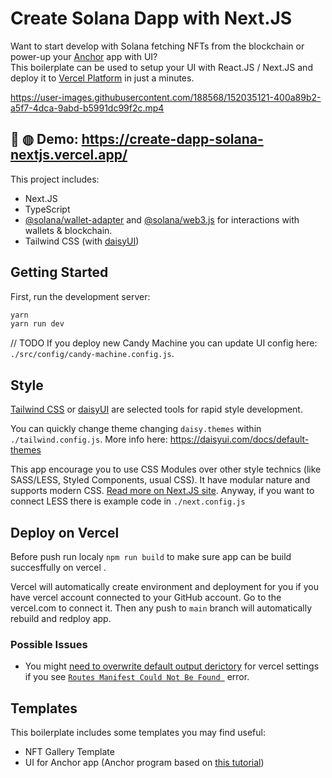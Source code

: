 # Create Solana Dapp with Next.JS

Want to start develop with Solana fetching NFTs from the blockchain or power-up your [Anchor](https://project-serum.github.io/anchor/getting-started/introduction.html) app with UI?   
This boilerplate can be used to setup your UI with React.JS / Next.JS and deploy it to [Vercel Platform](https://vercel.com/) in just a minutes.



https://user-images.githubusercontent.com/188568/152035121-400a89b2-a5f7-4dca-9abd-b5991dc99f2c.mp4




## 🛵 ◍ Demo: https://create-dapp-solana-nextjs.vercel.app/

This project includes:

- Next.JS
- TypeScript
- [@solana/wallet-adapter](https://github.com/solana-labs/wallet-adapter) and [@solana/web3.js](https://solana-labs.github.io/solana-web3.js) for interactions with wallets & blockchain.
- Tailwind CSS (with [daisyUI](https://daisyui.com/))

## Getting Started

First, run the development server:

```bash
yarn
yarn run dev
```

// TODO
If you deploy new Candy Machine you can update UI config here: `./src/config/candy-machine.config.js`.

## Style

[Tailwind CSS](https://tailwindcss.com/) or [daisyUI](https://daisyui.com/) are selected tools for rapid style development.

You can quickly change theme changing `daisy.themes` within `./tailwind.config.js`.
More info here: https://daisyui.com/docs/default-themes

This app encourage you to use CSS Modules over other style technics (like SASS/LESS, Styled Components, usual CSS).
It have modular nature and supports modern CSS. [Read more on Next.JS site](https://nextjs.org/docs/basic-features/built-in-css-support).
Anyway, if you want to connect LESS there is example code in `./next.config.js`

## Deploy on Vercel

Before push run localy `npm run build` to make sure app can be build succesffully on vercel .

Vercel will automatically create environment and deployment for you if you have vercel account connected to your GitHub account. Go to the vercel.com to connect it.
Then any push to `main` branch will automatically rebuild and redploy app.

### Possible Issues 

- You might [need to overwrite default output derictory](https://github.com/thuglabs/create-dapp-solana-nextjs/issues/23) for vercel settings if you see [`Routes Manifest Could Not Be Found
`](https://github.com/vercel/vercel/blob/main/errors/now-next-routes-manifest.md) error.

## Templates

This boilerplate includes some templates you may find useful:

- NFT Gallery Template
- UI for Anchor app (Anchor program based on [this tutorial](https://lorisleiva.com/create-a-solana-dapp-from-scratch))
